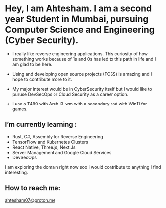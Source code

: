 # Hey, I am Ahtesham. I am a second year Student in Mumbai, pursuing Computer Science and Engineering (Cyber Security).
- I really like reverse engineering applications. This curiosity of how something works because of 1s and 0s has led to this path in life and I am glad to be here.

- Using and developing open source projects (FOSS) is amazing and I hope to contribute more to it.

- My major interest would be in CyberSecurity itself but I would like to puruse DevSecOps or Cloud Security as a career option.

- I use a T480 with Arch i3-wm with a secondary ssd with Win11 for games.

## I’m currently learning :

- Rust, C#, Assembly for Reverse Engineering
- TensorFlow and Kubernetes Clusters
- React Native, Three.js, Next.Js
- Server Management and Google Cloud Services
- DevSecOps

I am exploring the domain right now soo i would contribute to anything I find interesting.
## How to reach me:

ahtesham07@proton.me
